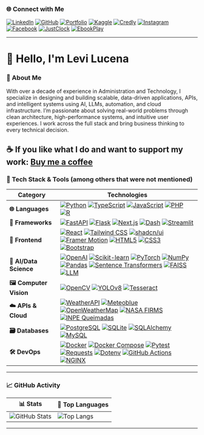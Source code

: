 ### 🌐 Connect with Me

[![LinkedIn](https://img.shields.io/badge/-LinkedIn-blue?style=flat-square&logo=Linkedin&logoColor=white)](https://www.linkedin.com/in/levilucena/)
[![GitHub](https://img.shields.io/badge/-GitHub-000?style=flat-square&logo=github&logoColor=white)](https://github.com/LeviLucena)
[![Portfolio](https://img.shields.io/badge/-Portfolio-007bff?style=flat-square&logo=Portfolio&logoColor=white)](https://levilucena.github.io/portfolio/)
[![Kaggle](https://img.shields.io/badge/-Kaggle-20BEFF?style=flat-square&logo=Kaggle&logoColor=white)](https://www.kaggle.com/levilucena)
[![Credly](https://img.shields.io/badge/Credly_Badges-28a745?style=flat-square&logo=badge&logoColor=white)](https://www.credly.com/users/levi-gustavo-oliveira-lucena)
[![Instagram](https://img.shields.io/badge/-Instagram-E4405F?style=flat-square&logo=Instagram&logoColor=white)](https://www.instagram.com/levi.lucena/)
[![Facebook](https://img.shields.io/badge/-Facebook-1877F2?style=flat-square&logo=Facebook&logoColor=white)](https://www.facebook.com/Sr.Lucena)
[![JustClock](https://img.shields.io/badge/JustClock-FF5733?style=flat-square)](https://www.justclock.store/)
[![EbookPlay](https://img.shields.io/badge/EbookPlay-33C1FF?style=flat-square)](https://ebookplay.kpages.online/shop)

---

# 👋 Hello, I'm Levi Lucena

### 🚀 About Me

With over a decade of experience in Administration and Technology, I specialize in designing and building scalable, data-driven applications, APIs, and intelligent systems using AI, LLMs, automation, and cloud infrastructure. I’m passionate about solving real-world problems through clean architecture, high-performance systems, and intuitive user experiences. I work across the full stack and bring business thinking to every technical decision.  

☕ If you like what I do and want to support my work: [**Buy me a coffee**](https://www.paypal.com/donate/?hosted_button_id=58DYCL22CTERG)
---

### 🧰 Tech Stack & Tools (among others that were not mentioned)
| Category               | Technologies                                                                                                                                                                                                                                                                 |
|------------------------|------------------------------------------------------------------------------------------------------------------------------------------------------------------------------------------------------------------------------------------------------------------------------|
| **🌐 Languages**       | [![Python](https://img.shields.io/badge/Python-3776AB?logo=python&logoColor=white)](https://www.python.org/) [![TypeScript](https://img.shields.io/badge/TypeScript-3178C6?logo=typescript&logoColor=white)](https://www.typescriptlang.org/) [![JavaScript](https://img.shields.io/badge/JavaScript-F7DF1E?logo=javascript&logoColor=black)](https://developer.mozilla.org/en-US/docs/Web/JavaScript) [![PHP](https://img.shields.io/badge/PHP-777BB4?logo=php&logoColor=white)](https://www.php.net/) [![R](https://img.shields.io/badge/R-276DC3?logo=r&logoColor=white)](https://www.r-project.org/) |
| **🚀 Frameworks**      | [![FastAPI](https://img.shields.io/badge/FastAPI-009688?logo=fastapi&logoColor=white)](https://fastapi.tiangolo.com/) [![Flask](https://img.shields.io/badge/Flask-000000?logo=flask&logoColor=white)](https://flask.palletsprojects.com/)  [![Next.js](https://img.shields.io/badge/Next.js-000000?logo=next.js&logoColor=white)](https://nextjs.org/) [![Dash](https://img.shields.io/badge/Dash-1E1E1E?logo=plotly&logoColor=white)](https://dash.plotly.com/) [![Streamlit](https://img.shields.io/badge/Streamlit-FF4B4B?logo=streamlit&logoColor=white)](https://streamlit.io/) |
| **🎨 Frontend**        | [![React](https://img.shields.io/badge/React-20232A?logo=react&logoColor=61DAFB)](...) [![Tailwind CSS](https://img.shields.io/badge/Tailwind_CSS-06B6D4?logo=tailwind-css&logoColor=white)](https://tailwindcss.com/) [![shadcn/ui](https://img.shields.io/badge/shadcn/ui-000000?logo=shadcnui&logoColor=white)](https://ui.shadcn.com/) [![Framer Motion](https://img.shields.io/badge/Framer_Motion-EF4784?logo=framer&logoColor=white)](https://www.framer.com/motion/) [![HTML5](https://img.shields.io/badge/HTML5-E34F26?logo=html5&logoColor=white)](https://developer.mozilla.org/en-US/docs/Web/HTML) [![CSS3](https://img.shields.io/badge/CSS3-1572B6?logo=css3&logoColor=white)](https://developer.mozilla.org/en-US/docs/Web/CSS) [![Bootstrap](https://img.shields.io/badge/Bootstrap-7952B3?logo=bootstrap&logoColor=white)](https://getbootstrap.com/)|
| **🤖 AI/Data Science** | [![OpenAI](https://img.shields.io/badge/OpenAI-412991?logo=openai&logoColor=white)](https://platform.openai.com/) [![Scikit-learn](https://img.shields.io/badge/Scikit_Learn-F7931E?logo=scikit-learn&logoColor=white)](https://scikit-learn.org/) [![PyTorch](https://img.shields.io/badge/PyTorch-EE4C2C?logo=pytorch&logoColor=white)](https://pytorch.org/) [![NumPy](https://img.shields.io/badge/NumPy-013243?logo=numpy&logoColor=white)](https://numpy.org/) [![Pandas](https://img.shields.io/badge/Pandas-150458?logo=pandas&logoColor=white)](https://pandas.pydata.org/) [![Sentence Transformers](https://img.shields.io/badge/Sentence_Transformers-5C2D91?logo=semantic-release&logoColor=white)](https://www.sbert.net/) [![FAISS](https://img.shields.io/badge/FAISS-005571?logo=facebook&logoColor=white)](https://github.com/facebookresearch/faiss) [![LLM](https://img.shields.io/badge/LLM-FF6F00?logo=openai&logoColor=white)](https://en.wikipedia.org/wiki/Large_language_model) |
| **🖼️ Computer Vision**| [![OpenCV](https://img.shields.io/badge/OpenCV-5C3EE8?logo=opencv&logoColor=white)](https://opencv.org/) [![YOLOv8](https://img.shields.io/badge/YOLOv8-00FFFF?logo=github&logoColor=black)](https://github.com/ultralytics/ultralytics) [![Tesseract](https://img.shields.io/badge/Tesseract_OCR-5A4FCF?logo=tesseract&logoColor=white)](https://pypi.org/project/pytesseract/) |
| **☁️ APIs & Cloud**   | [![WeatherAPI](https://img.shields.io/badge/WeatherAPI-00A4DC?logo=cloud&logoColor=white)](https://www.weatherapi.com/) [![Meteoblue](https://img.shields.io/badge/Meteoblue-0082C8?logo=cloud&logoColor=white)](https://content.meteoblue.com/en/access/weather-apis) [![OpenWeatherMap](https://img.shields.io/badge/OpenWeatherMap-EA7600?logo=openweathermap&logoColor=white)](https://openweathermap.org/api) [![NASA FIRMS](https://img.shields.io/badge/NASA_FIRMS-E74C3C?logo=nasa&logoColor=white)](https://earthdata.nasa.gov/firms) [![INPE Queimadas](https://img.shields.io/badge/INPE_Queimadas-00A859?logo=google-earth&logoColor=white)](http://queimadas.dgi.inpe.br/queimadas/) |
| **🗃️ Databases**      | [![PostgreSQL](https://img.shields.io/badge/PostgreSQL-336791?logo=postgresql&logoColor=white)](https://www.postgresql.org/) [![SQLite](https://img.shields.io/badge/SQLite-003B57?logo=sqlite&logoColor=white)](https://www.sqlite.org/) [![SQLAlchemy](https://img.shields.io/badge/SQLAlchemy-D71F00?logo=python&logoColor=white)](https://www.sqlalchemy.org/) [![MySQL](https://img.shields.io/badge/MySQL-4479A1?logo=mysql&logoColor=white)](https://www.mysql.com/) |
| **🛠️ DevOps**        | [![Docker](https://img.shields.io/badge/Docker-2496ED?logo=docker&logoColor=white)](https://www.docker.com/) [![Docker Compose](https://img.shields.io/badge/Docker_Compose-3855D6?logo=docker&logoColor=white)](https://docs.docker.com/compose/) [![Pytest](https://img.shields.io/badge/Pytest-0A9EDC?logo=pytest&logoColor=white)](https://docs.pytest.org/) [![Requests](https://img.shields.io/badge/Requests-20232A?logo=python&logoColor=white)](https://requests.readthedocs.io/) [![Dotenv](https://img.shields.io/badge/Dotenv-ECD53F?logo=python&logoColor=black)](https://pypi.org/project/python-dotenv/) [![GitHub Actions](https://img.shields.io/badge/GitHub_Actions-2088FF?logo=github-actions&logoColor=white)](https://github.com/features/actions) [![NGINX](https://img.shields.io/badge/NGINX-009639?logo=nginx&logoColor=white)](https://www.nginx.com/) |                                                                                                                               |
---

### 📈 GitHub Activity

| 📊 Stats | 📌 Top Languages |
|----------|------------------|
| ![GitHub Stats](https://github-readme-stats.vercel.app/api?username=LeviLucena&show_icons=true&theme=default) | ![Top Langs](https://github-readme-stats.vercel.app/api/top-langs/?username=LeviLucena&layout=compact&hide=html,css&theme=default) |


<!--START_SECTION:SHOW_LANGUAGE-->
<!--END_SECTION:SHOW_LANGUAGE-->


---
